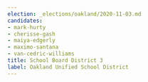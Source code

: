 ```yaml
---
election: _elections/oakland/2020-11-03.md
candidates:
- mark-hurty
- cherisse-gash
- maiya-edgerly
- maximo-santana
- van-cedric-williams
title: School Board District 3
label: Oakland Unified School District
---
```

